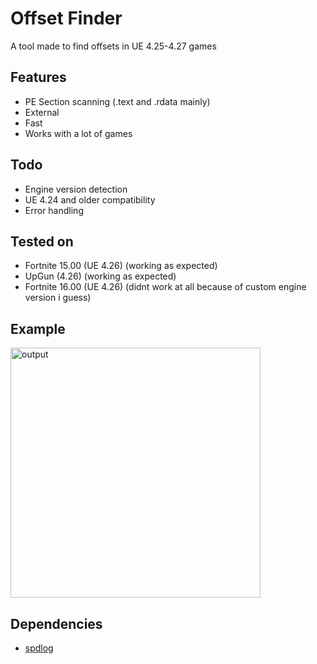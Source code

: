 # Offset Finder

A tool made to find offsets in UE 4.25-4.27 games

## Features
- PE Section scanning (.text and .rdata mainly)
- External
- Fast
- Works with a lot of games

## Todo
- Engine version detection
- UE 4.24 and older compatibility
- Error handling

## Tested on

- Fortnite 15.00 (UE 4.26) (working as expected)
- UpGun (4.26) (working as expected)
- Fortnite 16.00 (UE 4.26) (didnt work at all because of custom engine version i guess)

## Example
<img src="https://media.discordapp.net/attachments/1040696542358683671/1040696552869597204/image.png" alt="output" width="400"/>

## Dependencies
- [spdlog](https://github.com/gabime/spdlog)

